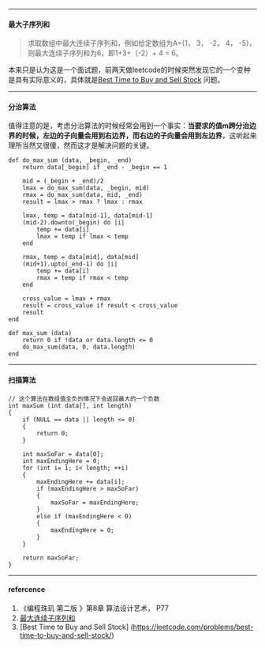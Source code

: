 
---
#### 最大子序列和

>求取数组中最大连续子序列和，例如给定数组为A={1， 3， -2， 4， -5}， 则最大连续子序列和为6，即1+3+（-2）+ 4 = 6。

本来只是认为这是一个面试题，前两天做leetcode的时候突然发现它的一个变种是具有实际意义的，具体就是[Best Time to Buy and Sell Stock](https://leetcode.com/problems/best-time-to-buy-and-sell-stock/) 问题。

---
#### 分治算法

值得注意的是，考虑分治算法的时候经常会用到一个事实：**当要求的值m跨分治边界的时候，左边的子向量会用到右边界，而右边的子向量会用到左边界**，这听起来理所当然又很傻，然而这才是解决问题的关键。

```
def do_max_sum (data, _begin, _end)
    return data[_begin] if _end - _begin == 1

    mid = (_begin + _end)/2
    lmax = do_max_sum(data, _begin, mid)
    rmax = do_max_sum(data, mid, _end)
    result = lmax > rmax ? lmax : rmax

    lmax, temp = data[mid-1], data[mid-1]
    (mid-2).downto(_begin) do |i|
        temp += data[i]
        lmax = temp if lmax < temp
    end

    rmax, temp = data[mid], data[mid]
    (mid+1).upto(_end-1) do |i|
        temp += data[i]
        rmax = temp if rmax < temp
    end

    cross_value = lmax + rmax
    result = cross_value if result < cross_value
    result
end

def max_sum (data)
    return 0 if !data or data.length <= 0
    do_max_sum(data, 0, data.length)
end

```

---
#### 扫描算法

```
// 这个算法在数组值全负的情况下会返回最大的一个负数
int maxSum (int data[], int length)
{
    if (NULL == data || length <= 0)
    {
        return 0;
    }

    int maxSoFar = data[0];
    int maxEndingHere = 0;
    for (int i= 1; i< length; ++i)
    {
        maxEndingHere += data[i];
        if (maxEndingHere > maxSoFar)
        {
            maxSoFar = maxEndingHere;
        }
        else if (maxEndingHere < 0)
        {
            maxEndingHere = 0;
        }
    }

    return maxSoFar;
}
```

---
#### refercence
1. 《编程珠玑 第二版 》第8章 算法设计艺术， P77
2. [最大连续子序列和](http://blog.csdn.net/sgbfblog/article/details/8032464)
3. [Best Time to Buy and Sell Stock] (https://leetcode.com/problems/best-time-to-buy-and-sell-stock/)


